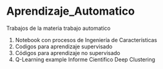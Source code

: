 # Aprendizaje_Automatico
 Trabajos de la materia trabajo automatico
1. Notebook con procesos de Ingeniería de Características
2. Codigos para aprendizaje supervisado
3. Códigos para aprendizaje no supervisado
4. Q-Learning example
Informe Cientifico Deep Clustering